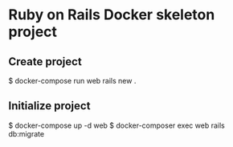 # Ruby on Rails Docker skeleton project

## Create project

  $ docker-compose run web rails new .
  
## Initialize project

  $ docker-compose up -d web
  $ docker-composer exec web rails db:migrate
